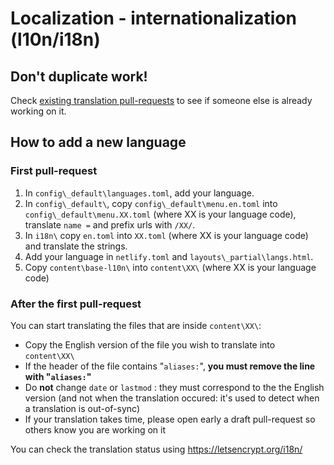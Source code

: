 
# Localization - internationalization (l10n/i18n)

## Don't duplicate work!

Check [existing translation pull-requests](https://github.com/letsencrypt/website/pulls?q=is%3Apr+is%3Aopen+label%3Atranslation) to see if someone else is already working on it.

## How to add a new language

### First pull-request

1. In `config\_default\languages.toml`, add your language.
2. In `config\_default\`, copy `config\_default\menu.en.toml` into `config\_default\menu.XX.toml` (where XX is your language code), translate `name =` and prefix urls with `/XX/`.
3. In `i18n\` copy `en.toml` into `XX.toml` (where XX is your language code) and translate the strings.
4. Add your language in `netlify.toml` and `layouts\_partial\langs.html`.
5. Copy `content\base-l10n\` into `content\XX\` (where XX is your language code)

### After the first pull-request

You can start translating the files that are inside `content\XX\`:

* Copy the English version of the file you wish to translate into `content\XX\`
* If the header of the file contains "`aliases:`", **you must remove the line with "`aliases:`"**
* Do **not** change `date` or `lastmod` : they must correspond to the the English version (and not when the translation occured: it's used to detect when a translation is out-of-sync)
* If your translation takes time, please open early a draft pull-request so others know you are working on it

You can check the translation status using https://letsencrypt.org/i18n/
